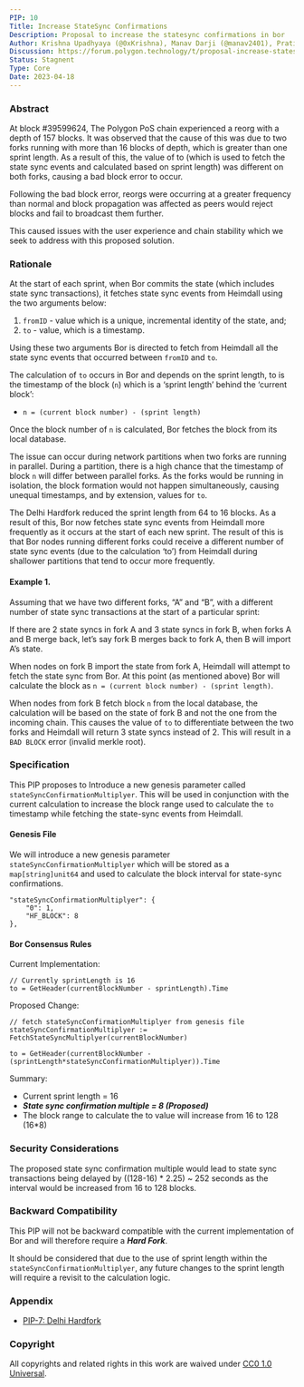```yaml
---
PIP: 10
Title: Increase StateSync Confirmations
Description: Proposal to increase the statesync confirmations in bor
Author: Krishna Upadhyaya (@0xKrishna), Manav Darji (@manav2401), Pratik Patil (@pratikspatil024)
Discussion: https://forum.polygon.technology/t/proposal-increase-statesync-confirmations/11779
Status: Stagnent
Type: Core
Date: 2023-04-18
---
```


### Abstract 

At block #39599624, The Polygon PoS chain experienced a reorg with a depth of 157 blocks. It was observed that the cause of this was due to two forks running with more than 16 blocks of depth, which is greater than one sprint length. As a result of this, the value of to (which is used to fetch the state sync events and calculated based on sprint length) was different on both forks, causing a bad block error to occur.

Following the bad block error, reorgs were occurring at a greater frequency than normal and block propagation was affected as peers would reject blocks and fail to broadcast them further. 

This caused issues with the user experience and chain stability which we seek to address with this proposed solution.

### Rationale

At the start of each sprint, when Bor commits the state (which includes state sync transactions), it fetches state sync events from Heimdall using the two arguments below:


1. `fromID` - value which is a unique, incremental identity of the state, and;
2. `to` - value, which is a timestamp. 

Using these two arguments Bor is directed to fetch from Heimdall all the state sync events that occurred between `fromID` and `to`.

The calculation of `to` occurs in Bor and depends on the sprint length, to is the timestamp of the block (`n`) which is a ‘sprint length’ behind the ‘current block’:

- ```
  n = (current block number) - (sprint length)
  ```

Once the block number of `n` is calculated, Bor fetches the block from its local database.

The issue can occur during network partitions when two forks are running in parallel. During a partition, there is a high chance that the timestamp of block `n` will differ between parallel forks. As the forks would be running in isolation, the block formation would not happen simultaneously, causing unequal timestamps, and by extension, values for `to`. 

The Delhi Hardfork reduced the sprint length from 64 to 16 blocks. As a result of this, Bor now fetches state sync events from Heimdall more frequently as it occurs at the start of each new sprint. The result of this is that Bor nodes running different forks could receive a different number of state sync events (due to the calculation ‘to’) from Heimdall during shallower partitions that tend to occur more frequently.

#### Example 1. 

Assuming that we have two different forks, “A” and “B”, with a different number of state sync transactions at the start of a particular sprint:

If there are 2 state syncs in fork A and 3 state syncs in fork B, when forks A and B merge back, let’s say fork B merges back to fork A, then B will import A’s state. 

When nodes on fork B import the state from fork A, Heimdall will attempt to fetch the state sync from Bor. At this point (as mentioned above) Bor will calculate the block as `n = (current block number) - (sprint length)`. 

When nodes from fork B fetch block `n` from the local database, the calculation will be based on the state of fork B and not the one from the incoming chain. This causes the value of `to` to differentiate between the two forks and Heimdall will return 3 state syncs instead of 2. This will result in a `BAD BLOCK` error (invalid merkle root). 

### Specification

This PIP proposes to Introduce a new genesis parameter called `stateSyncConfirmationMultiplyer`. This will be used in conjunction with the current calculation to increase the block range used to calculate the `to` timestamp while fetching the state-sync events from Heimdall. 

#### Genesis File
We will introduce a new genesis parameter `stateSyncConfirmationMultiplyer` which  will be stored as a `map[string]unit64` and used to calculate the block interval for state-sync confirmations.
```
"stateSyncConfirmationMultiplyer": { 
	"0": 1, 
	"HF_BLOCK": 8 
},
```

#### Bor Consensus Rules

Current Implementation:
```
// Currently sprintLength is 16
to = GetHeader(currentBlockNumber - sprintLength).Time
```

Proposed Change:
```
// fetch stateSyncConfirmationMultiplyer from genesis file
stateSyncConfirmationMultiplyer := FetchStateSyncMultiplyer(currentBlockNumber)

to = GetHeader(currentBlockNumber - (sprintLength*stateSyncConfirmationMultiplyer)).Time
```

Summary:<br>
- Current sprint length = 16
- ***State sync confirmation multiple = 8 (Proposed)***
- The block range to calculate the to value will increase from 16 to 128 (16*8)

### Security Considerations

The proposed state sync confirmation multiple would lead to state sync transactions being delayed by ((128-16) * 2.25) ~ 252 seconds as the interval would be increased from 16 to 128 blocks.

### Backward Compatibility

This PIP will not be backward compatible with the current implementation of Bor and will therefore require a ***Hard Fork***.

It should be considered that due to the use of sprint length within the `stateSyncConfirmationMultiplyer`, any future changes to the sprint length will require a revisit to the calculation logic.

### Appendix

* [PIP-7: Delhi Hardfork](https://github.com/maticnetwork/Polygon-Improvement-Proposals/blob/main/PIPs/PIP-07.md)

### Copyright 
All copyrights and related rights in this work are waived under [CC0 1.0 Universal](https://creativecommons.org/publicdomain/zero/1.0/legalcode).

